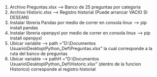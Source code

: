 1. Archivo Preguntas.xlsx --> Banco de 25 preguntas por categoria
2. Archivo Historic.xlsx --> Registro historial (Puede arrancar VACIO SI DESEAN)
3. Instalar libreria Pandas por medio de correr en consola linux --> pip install pandas
4. Instalar libreria openpyxl  por medio de correr en consola linux --> pip install openpyxl
5. Ubicar variable --> path ="D:\Documentos Usuario\Desktop\Python_Def\Preguntas.xlsx"  la cual corresponde a la ruta del banco de preguntas
6. Ubicar variable --> pathH ="D:\Documentos Usuario\Desktop\Python_Def\Historic.xlsx"  (dentro de la funcion Historico) corresponde al registro historial

